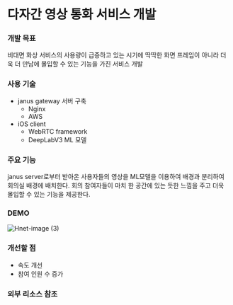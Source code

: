 # 다자간 영상 통화 서비스 개발
### 개발 목표
비대면 화상 서비스의 사용량이 급증하고 있는 시기에 딱딱한 화면 프레임이 아니라 더욱 더 만남에 몰입할 수 있는 기능을 가진 서비스 개발
### 사용 기술
* janus gateway 서버 구축
  * Nginx
  * AWS
* iOS client
  * WebRTC framework
  * DeepLabV3 ML 모델

### 주요 기능
janus server로부터 받아온 사용자들의 영상을 ML모델을 이용하여 배경과 분리하여 회의실 배경에 배치한다.
회의 참여자들이 마치 한 공간에 있는 듯한 느낌을 주고 더욱 몰입할 수 있는 기능을 제공한다.

### DEMO
![Hnet-image (3)](https://user-images.githubusercontent.com/51341750/139804342-bc7510ea-aa4b-47d4-94bc-c189e2af6e34.gif)


### 개선할 점
* 속도 개선
* 참여 인원 수 증가


### 외부 리소스 참조
